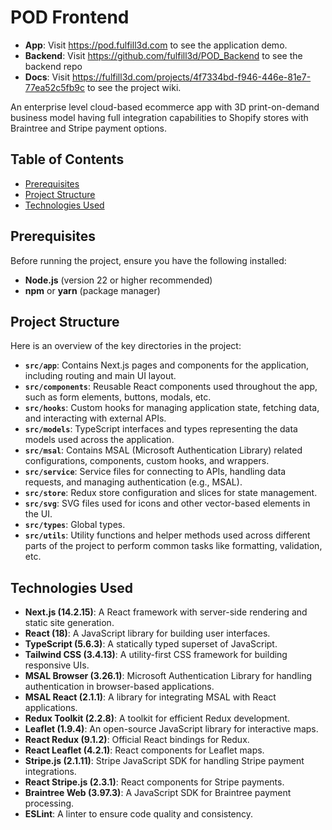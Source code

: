 # POD Frontend

- **App**: Visit https://pod.fulfill3d.com to see the application demo.
- **Backend**: Visit https://github.com/fulfill3d/POD_Backend to see the backend repo
- **Docs**: Visit https://fulfill3d.com/projects/4f7334bd-f946-446e-81e7-77ea52c5fb9c to see the project wiki.

An enterprise level cloud-based ecommerce app with 3D print-on-demand business model having full integration capabilities to Shopify stores with Braintree and Stripe payment options.

## Table of Contents

- [Prerequisites](#prerequisites)
- [Project Structure](#project-structure)
- [Technologies Used](#technologies-used)

## Prerequisites

Before running the project, ensure you have the following installed:

- **Node.js** (version 22 or higher recommended)
- **npm** or **yarn** (package manager)

## Project Structure

Here is an overview of the key directories in the project:

- **`src/app`**: Contains Next.js pages and components for the application, including routing and main UI layout.
- **`src/components`**: Reusable React components used throughout the app, such as form elements, buttons, modals, etc.
- **`src/hooks`**: Custom hooks for managing application state, fetching data, and interacting with external APIs.
- **`src/models`**: TypeScript interfaces and types representing the data models used across the application.
- **`src/msal`**: Contains MSAL (Microsoft Authentication Library) related configurations, components, custom hooks, and wrappers.
- **`src/service`**: Service files for connecting to APIs, handling data requests, and managing authentication (e.g., MSAL).
- **`src/store`**: Redux store configuration and slices for state management.
- **`src/svg`**: SVG files used for icons and other vector-based elements in the UI.
- **`src/types`**: Global types.
- **`src/utils`**: Utility functions and helper methods used across different parts of the project to perform common tasks like formatting, validation, etc.

## Technologies Used

- **Next.js (14.2.15)**: A React framework with server-side rendering and static site generation.
- **React (18)**: A JavaScript library for building user interfaces.
- **TypeScript (5.6.3)**: A statically typed superset of JavaScript.
- **Tailwind CSS (3.4.13)**: A utility-first CSS framework for building responsive UIs.
- **MSAL Browser (3.26.1)**: Microsoft Authentication Library for handling authentication in browser-based applications.
- **MSAL React (2.1.1)**: A library for integrating MSAL with React applications.
- **Redux Toolkit (2.2.8)**: A toolkit for efficient Redux development.
- **Leaflet (1.9.4)**: An open-source JavaScript library for interactive maps.
- **React Redux (9.1.2)**: Official React bindings for Redux.
- **React Leaflet (4.2.1)**: React components for Leaflet maps.
- **Stripe.js (2.1.11)**: Stripe JavaScript SDK for handling Stripe payment integrations.
- **React Stripe.js (2.3.1)**: React components for Stripe payments.
- **Braintree Web (3.97.3)**: A JavaScript SDK for Braintree payment processing.
- **ESLint**: A linter to ensure code quality and consistency.
